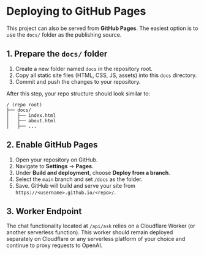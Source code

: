 # Deploying to GitHub Pages

This project can also be served from **GitHub Pages**. The easiest option is to use the `docs/` folder as the publishing source.

## 1. Prepare the `docs/` folder

1. Create a new folder named `docs` in the repository root.
2. Copy all static site files (HTML, CSS, JS, assets) into this `docs` directory.
3. Commit and push the changes to your repository.

After this step, your repo structure should look similar to:

```
/ (repo root)
├── docs/
│   ├── index.html
│   ├── about.html
│   ├── ...
```

## 2. Enable GitHub Pages

1. Open your repository on GitHub.
2. Navigate to **Settings** → **Pages**.
3. Under **Build and deployment**, choose **Deploy from a branch**.
4. Select the `main` branch and set `/docs` as the folder.
5. Save. GitHub will build and serve your site from `https://<username>.github.io/<repo>/`.

## 3. Worker Endpoint

The chat functionality located at `/api/ask` relies on a Cloudflare Worker (or another serverless function). This worker should remain deployed separately on Cloudflare or any serverless platform of your choice and continue to proxy requests to OpenAI.


